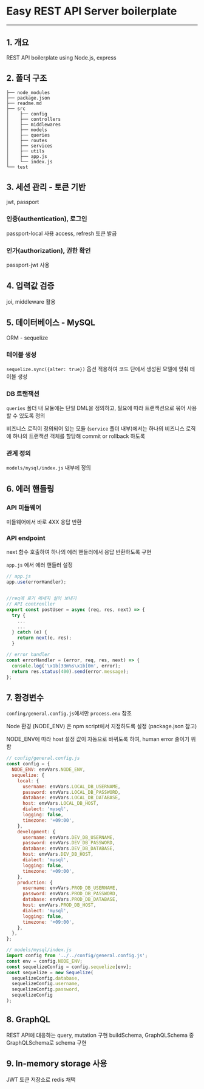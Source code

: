 # Easy REST API Server boilerplate

---

## 1. 개요

REST API boilerplate using Node.js, express

## 2. 폴더 구조

```
├── node_modules
├── package.json
├── readme.md
├── src
│    ├── config
│    ├── controllers
│    ├── middlewares
│    ├── models
│    ├── queries
│    ├── routes
│    ├── services
│    ├── utils
│    ├── app.js
│    └── index.js
└── test
```

## 3. 세션 관리 - 토큰 기반

jwt, passport

### 인증(authentication), 로그인

passport-local 사용
access, refresh 토큰 발급

### 인가(authorization), 권한 확인

passport-jwt 사용

## 4. 입력값 검증

joi, middleware 활용

## 5. 데이터베이스 - MySQL

ORM - sequelize

### 테이블 생성

`sequelize.sync({alter: true})` 옵션 적용하여 코드 단에서 생성된 모델에 맞춰 테이블 생성

### DB 트랜잭션

`queries` 폴더 내 모듈에는 단일 DML을 정의하고, 필요에 따라 트랜잭션으로 묶어 사용할 수 있도록 정의

비즈니스 로직이 정의되어 있는 모듈 (`service` 폴더 내부)에서는 하나의 비즈니스 로직에 하나의 트랜잭션 객체를 할당해 commit or rollback 하도록

### 관계 정의

`models/mysql/index.js` 내부에 정의

## 6. 에러 핸들링

### API 미들웨어

미들웨어에서 바로 4XX 응답 반환

### API endpoint

next 함수 호출하여 하나의 에러 핸들러에서 응답 반환하도록 구현

`app.js` 에서 에러 핸들러 설정

```jsx
// app.js
app.use(errorHandler);


//req에 로거 메세지 실어 보내기
// API contronller
export const postUser = async (req, res, next) => {
  try {
    ...
    ...
  } catch (e) {
    return next(e, res);
  }

// error handler
const errorHandler = (error, req, res, next) => {
  console.log('\x1b[33m%s\x1b[0m', error);
  return res.status(400).send(error.message);
};
```

## 7. 환경변수

`confing/general.config.js`에서만 `process.env` 참조

Node 환경 (NODE_ENV) 은 npm script에서 지정하도록 설정 (package.json 참고)

NODE_ENV에 따라 host 설정 값이 자동으로 바뀌도록 하여, human error 줄이기 위함

```jsx
// config/general.config.js
const config = {
  NODE_ENV: envVars.NODE_ENV,
  sequelize: {
    local: {
      username: envVars.LOCAL_DB_USERNAME,
      password: envVars.LOCAL_DB_PASSWORD,
      database: envVars.LOCAL_DB_DATABASE,
      host: envVars.LOCAL_DB_HOST,
      dialect: 'mysql',
      logging: false,
      timezone: '+09:00',
    },
    development: {
      username: envVars.DEV_DB_USERNAME,
      password: envVars.DEV_DB_PASSWORD,
      database: envVars.DEV_DB_DATABASE,
      host: envVars.DEV_DB_HOST,
      dialect: 'mysql',
      logging: false,
      timezone: '+09:00',
    },
    production: {
      username: envVars.PROD_DB_USERNAME,
      password: envVars.PROD_DB_PASSWORD,
      database: envVars.PROD_DB_DATABASE,
      host: envVars.PROD_DB_HOST,
      dialect: 'mysql',
      logging: false,
      timezone: '+09:00',
    },
  },
};

// models/mysql/index.js
import config from '../../config/general.config.js';
const env = config.NODE_ENV;
const sequelizeConfig = config.sequelize[env];
const sequelize = new Sequelize(
  sequelizeConfig.database,
  sequelizeConfig.username,
  sequelizeConfig.password,
  sequelizeConfig
);
```

## 8. GraphQL

REST API에 대응하는 query, mutation 구현 buildSchema, GraphQLSchema 중 GraphQLSchema로 schema 구현

## 9. In-memory storage 사용

JWT 토큰 저장소로 redis 채택
